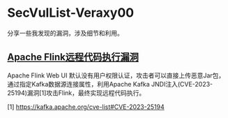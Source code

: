 # SecVulList-Veraxy00
分享一些我发现的漏洞，涉及细节和利用。

## [Apache Flink远程代码执行漏洞](https://github.com/Veraxy00/SecVulList-Veraxy00/tree/main/Flink-Kafka-Vul)

Apache Flink Web UI 默认没有用户权限认证，攻击者可以直接上传恶意Jar包，通过指定Kafka数据源连接属性，利用Apache Kafka JNDI注入(CVE-2023-25194)漏洞[1]攻击Flink，最终实现远程代码执行。

[1] https://kafka.apache.org/cve-list#CVE-2023-25194
